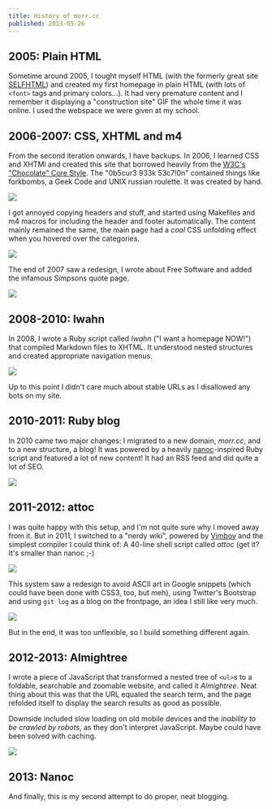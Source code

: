 ```yaml
---
title: History of morr.cc
published: 2013-05-26
---
```


## 2005: Plain HTML

Sometime around 2005, I tought myself HTML (with the formerly great site [SELFHTML](http://wiki.selfhtml.org/wiki/Startseite)) and created my first homepage in plain HTML (with lots of `<font>` tags and primary colors...). It had very premature content and I remember it displaying a "construction site" GIF the whole time it was online. I used the webspace we were given at my school.

## 2006-2007: CSS, XHTML and m4

From the second iteration onwards, I have backups. In 2006, I learned CSS and XHTMl and created this site that borrowed heavily from the [W3C's "Chocolate" Core Style](http://www.w3.org/StyleSheets/Core/stylebot.html?family=6&doc=XML). The "0b5cur3 933k 53c7!0n" contained things like forkbombs, a Geek Code and UNIX russian roulette. It was created by hand.

![](/files/homepage-2007-05-07.png)

I got annoyed copying headers and stuff, and started using Makefiles and m4 macros for including the header and footer automatically. The content mainly remained the same, the main page had a *cool* CSS unfolding effect when you hovered over the categories.

![](/files/homepage-2007-07-05.png)

The end of 2007 saw a redesign, I wrote about Free Software and added the infamous Simpsons quote page.

![](/files/homepage-2008-04-02.png)

## 2008-2010: Iwahn

In 2008, I wrote a Ruby script called *Iwahn* ("I want a homepage NOW!") that compiled Markdown files to XHTML. It understood nested structures and created appropriate navigation menus.

![](/files/homepage-2010-08-11.png)

Up to this point I didn't care much about stable URLs as I disallowed any bots on my site.

## 2010-2011: Ruby blog

In 2010 came two major changes: I migrated to a new domain, *morr.cc*, and to a new structure, a blog! It was powered by a heavily [nanoc](http://nanoc.ws)-inspired Ruby script and featured a lot of new content! It had an RSS feed and did quite a lot of SEO.

![](/files/homepage-2011-02-25.png)

## 2011-2012: attoc

I was quite happy with this setup, and I'm not quite sure why I moved away from it. But in 2011, I switched to a "nerdy wiki", powered by [Vimboy](https://github.com/blinry/vimboy) and the simplest compiler I could think of: A 40-line shell script called *attoc* (get it? It's smaller than nanoc ;-)

![](/files/homepage-2011-08-09.png)

This system saw a redesign to avoid ASCII art in Google snippets (which could have been done with CSS3, too, but meh), using Twitter's Bootstrap and using `git log` as a blog on the frontpage, an idea I still like very much.

![](/files/homepage-2012-12-27.png)

But in the end, it was too unflexible, so I build something different again.

## 2012-2013: Almightree

I wrote a piece of JavaScript that transformed a nested tree of `<ul>`s to a foldable, searchable and zoomable website, and called it *Almightree*. Neat thing about this was that the URL equaled the search term, and the page refolded itself to display the search results as good as possible.

Downside included slow loading on old mobile devices and the *inability to be crawled by robots*, as they don't interpret JavaScript. Maybe could have been solved with caching.

![](/files/homepage-2013-05-26.png)

## 2013: Nanoc

And finally, this is my second attempt to do proper, neat blogging.
